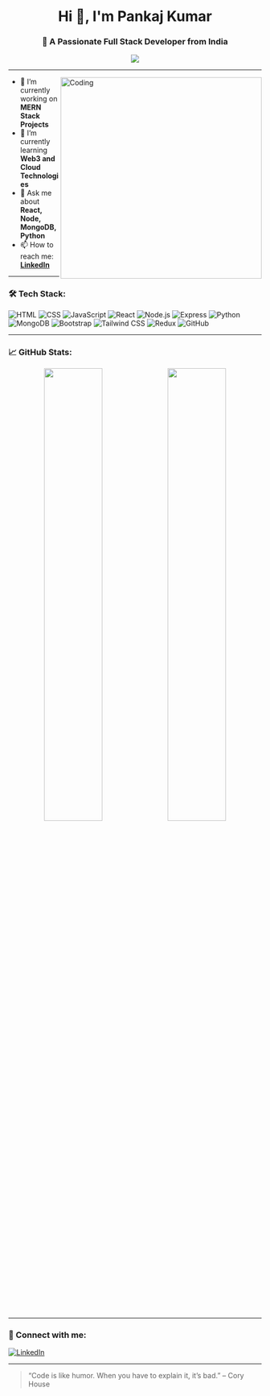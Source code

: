 <h1 align="center">Hi 👋, I'm Pankaj Kumar</h1>
<h3 align="center">🚀 A Passionate Full Stack Developer from India</h3>

<p align="center">
  <img src="https://readme-typing-svg.demolab.com/?lines=Full+Stack+Developer;MERN+Stack+Expert;Love+to+build+cool+UIs;Always+Learning+New+Tech&center=true&width=440&height=45&color=00ADB5&vCenter=true&pause=1000&size=22" />
</p>

---

<img align="right" alt="Coding" width="400" src="https://cdn.dribbble.com/users/1162077/screenshots/3848914/programmer.gif" />

- 🔭 I’m currently working on **MERN Stack Projects**
- 🌱 I’m currently learning **Web3 and Cloud Technologies**
- 💬 Ask me about **React, Node, MongoDB, Python**
- 📫 How to reach me: **[LinkedIn](https://www.linkedin.com/in/pankaj-kumar-7b1079248)**

---

### 🛠️ Tech Stack:
<p align="left">
  <img src="https://img.icons8.com/color/48/html-5--v1.png" alt="HTML" />
  <img src="https://img.icons8.com/color/48/css3.png" alt="CSS" />
  <img src="https://img.icons8.com/color/48/javascript--v1.png" alt="JavaScript" />
  <img src="https://img.icons8.com/officel/48/react.png" alt="React" />
  <img src="https://img.icons8.com/color/48/nodejs.png" alt="Node.js" />
  <img src="https://img.icons8.com/external-tal-revivo-color-tal-revivo/48/external-express-js-a-minimal-and-flexible-node-js-web-application-framework-logo-color-tal-revivo.png" alt="Express" />
  <img src="https://img.icons8.com/color/48/python--v1.png" alt="Python" />
  <img src="https://img.icons8.com/color/48/mongodb.png" alt="MongoDB" />
  <img src="https://img.icons8.com/color/48/bootstrap.png" alt="Bootstrap" />
  <img src="https://img.icons8.com/color/48/tailwind_css.png" alt="Tailwind CSS" />
  <img src="https://img.icons8.com/color/48/redux.png" alt="Redux" />
  <img src="https://img.icons8.com/ios-glyphs/48/github.png" alt="GitHub" />
</p>

---

### 📈 GitHub Stats:
<p align="center">
  <img src="https://github-readme-stats.vercel.app/api?username=YourGitHubUsername&show_icons=true&theme=radical" width="48%" />
  <img src="https://github-readme-streak-stats.herokuapp.com?user=YourGitHubUsername&theme=radical&hide_border=false" width="48%" />
</p>

---

### 🔗 Connect with me:
[![LinkedIn](https://img.shields.io/badge/LinkedIn-blue?style=for-the-badge&logo=linkedin&logoColor=white)](https://www.linkedin.com/in/pankaj-kumar-7b1079248)

---

> “Code is like humor. When you have to explain it, it’s bad.” – Cory House

